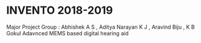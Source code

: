 # INVENTO 2018-2019
Major Project Group :
Abhishek A S ,
Aditya Narayan K J ,
Aravind Biju ,
K B Gokul
Adavnced MEMS based digital hearing aid
